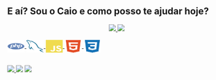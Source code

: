 ## E aí? Sou o Caio e como posso te ajudar hoje?
<div align="center">
  <a href="https://github.com/caiowebdev">
  <img height="180em" src="https://github-readme-stats.vercel.app/api?username=caiowebdev&show_icons=true&theme=dark&include_all_commits=true&count_private=true"/>
  <img height="180em" src="https://github-readme-stats.vercel.app/api/top-langs/?username=caiowebdev&layout=compact&langs_count=7&theme=dark"/>
</div>
<div style="display: inline_block"><br>
  <img align="center" alt="Caio-PHP" height="30" width="40" src="https://raw.githubusercontent.com/devicons/devicon/master/icons/php/php-plain.svg">
  <img align="center" alt="Caio-MySql" height="30" width="40" src="https://raw.githubusercontent.com/devicons/devicon/master/icons/mysql/mysql-plain.svg">
  <img align="center" alt="Caio-JS" height="30" width="40" src="https://raw.githubusercontent.com/devicons/devicon/master/icons/javascript/javascript-plain.svg">
  <img align="center" alt="Caio-HTML" height="30" width="40" src="https://raw.githubusercontent.com/devicons/devicon/master/icons/html5/html5-plain.svg">
  <img align="center" alt="Caio-CSS" height="30" width="40" src="https://raw.githubusercontent.com/devicons/devicon/master/icons/css3/css3-plain.svg">
</div> 

  ##
  
<div>
   <div> 
  <a href="https://facebook.com/caiowebdev" target="_blank">
  <img src="https://img.shields.io/badge/-Facebook-%230077B5?style=for-the-badge&logo=facebook&logoColor=white" target="_blank">
  </a>
  <a href="https://instagram.com/caiowebdev" target="_blank"><img src="https://img.shields.io/badge/-Instagram-%23E4405F?style=for-the-badge&logo=facebook&logoColor=white" target="_blank"></a>
  <a href="https://www.linkedin.com/in/caiomnavas" target="_blank"><img src="https://img.shields.io/badge/-LinkedIn-%230077B5?style=for-the-badge&logo=linkedin&logoColor=white" target="_blank"></a> 
 
</div>
</div>
